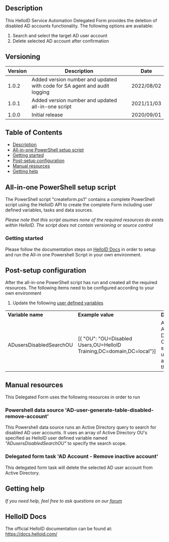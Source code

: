 <!-- Description -->
## Description
This HelloID Service Automation Delegated Form provides the deletion of disabled AD accounts functionality. The following options are available:
 1. Search and select the target AD user account
 2. Delete selected AD account after confirmation


## Versioning
| Version | Description | Date |
| - | - | - |
| 1.0.2   | Added version number and updated with code for SA agent and audit logging | 2022/08/02  |
| 1.0.1   | Added version number and updated all-in-one script | 2021/11/03  |
| 1.0.0   | Initial release | 2020/09/01  |

<!-- TABLE OF CONTENTS -->
## Table of Contents
* [Description](#description)
* [All-in-one PowerShell setup script](#all-in-one-powershell-setup-script)
* [Getting started](#getting-started)
* [Post-setup configuration](#post-setup-configuration)
* [Manual resources](#manual-resources)
* [Getting help](#getting-help)


## All-in-one PowerShell setup script
The PowerShell script "createform.ps1" contains a complete PowerShell script using the HelloID API to create the complete Form including user defined variables, tasks and data sources.

 _Please note that this script asumes none of the required resources do exists within HelloID. The script does not contain versioning or source control_


### Getting started
Please follow the documentation steps on [HelloID Docs](https://docs.helloid.com/hc/en-us/articles/360017556559-Service-automation-GitHub-resources) in order to setup and run the All-in one Powershell Script in your own environment.

 
## Post-setup configuration
After the all-in-one PowerShell script has run and created all the required resources. The following items need to be configured according to your own environment
 1. Update the following [user defined variables](https://docs.helloid.com/hc/en-us/articles/360014169933-How-to-Create-and-Manage-User-Defined-Variables)
<table>
  <tr><td><strong>Variable name</strong></td><td><strong>Example value</strong></td><td><strong>Description</strong></td></tr>
  <tr><td>ADusersDisabledSearchOU</td><td>[{ "OU": "OU=Disabled Users,OU=HelloID Training,DC=domain,DC=local"}]</td><td>Array of Active Directory OUs for scoping AD user accounts in this form</td></tr>
</table>

## Manual resources
This Delegated Form uses the following resources in order to run

### Powershell data source 'AD-user-generate-table-disabled-remove-account'
This Powershell data source runs an Active Directory query to search for disabled AD user accounts. It uses an array of Active Directory OU's specified as HelloID user defined variable named _"ADusersDisabledSearchOU"_ to specify the search scope.

### Delegated form task 'AD Account - Remove inactive account'
This delegated form task will delete the selected AD user account from Active Directory.

## Getting help
_If you need help, feel free to ask questions on our [forum](https://forum.helloid.com/forum/helloid-connectors/service-automation/511-helloid-sa-active-directory-remove-inactive-ad-account)_

## HelloID Docs
The official HelloID documentation can be found at: https://docs.helloid.com/